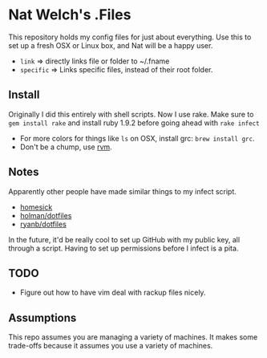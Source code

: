 # Nat Welch's .Files

This repository holds my config files for just about everything. Use this to set up a fresh OSX or Linux box, and Nat will be a happy user.

 * `link` => directly links file or folder to ~/.fname
 * `specific` => Links specific files, instead of their root folder.

## Install

Originally I did this entirely with shell scripts. Now I use rake. Make sure to `gem install rake` and install ruby 1.9.2 before going ahead with `rake infect`

 * For more colors for things like `ls` on OSX, install grc: `brew install grc`.
 * Don't be a chump, use [rvm](http://rvm.beginrescueend.com).

## Notes

Apparently other people have made similar things to my infect script.

 * [homesick](https://github.com/technicalpickles/homesick)
 * [holman/dotfiles](https://github.com/holman/dotfiles)
 * [ryanb/dotfiles](https://github.com/ryanb/dotfiles)

In the future, it'd be really cool to set up GitHub with my public key, all through a script. Having to set up permissions before I infect is a pita.
 
## TODO

 * Figure out how to have vim deal with rackup files nicely.

## Assumptions

This repo assumes you are managing a variety of machines. It makes some trade-offs because it assumes you use a variety of machines.

